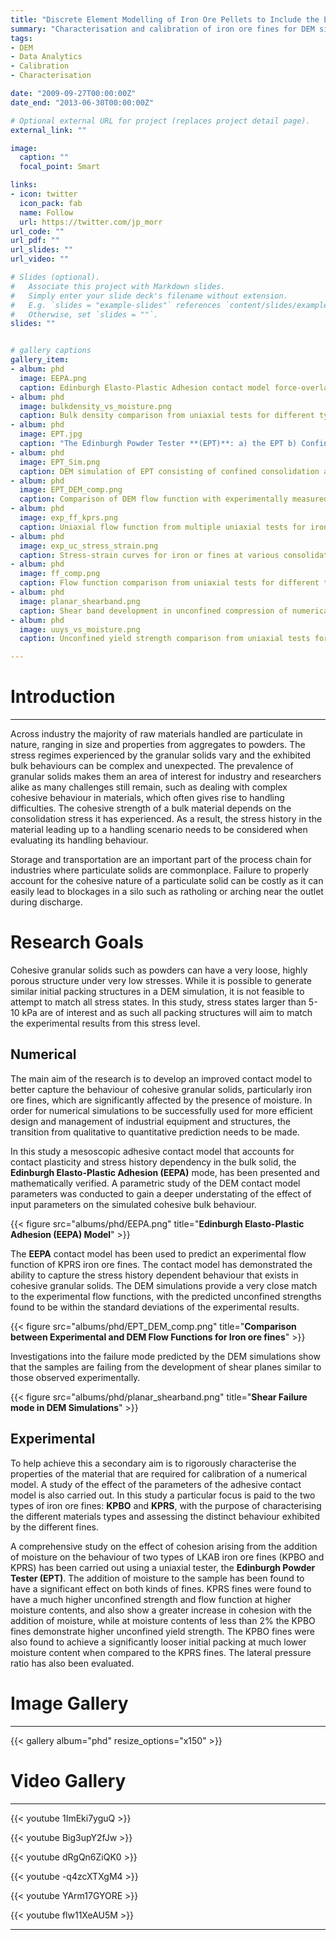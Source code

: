 ```yaml
---
title: "Discrete Element Modelling of Iron Ore Pellets to Include the Effects of Moisture and Fines"
summary: "Characterisation and calibration of iron ore fines for DEM simulations" 
tags:
- DEM
- Data Analytics
- Calibration
- Characterisation

date: "2009-09-27T00:00:00Z"
date_end: "2013-06-30T00:00:00Z"

# Optional external URL for project (replaces project detail page).
external_link: ""

image:
  caption: ""
  focal_point: Smart

links:
- icon: twitter
  icon_pack: fab
  name: Follow
  url: https://twitter.com/jp_morr
url_code: ""
url_pdf: ""
url_slides: ""
url_video: ""

# Slides (optional).
#   Associate this project with Markdown slides.
#   Simply enter your slide deck's filename without extension.
#   E.g. `slides = "example-slides"` references `content/slides/example-slides.md`.
#   Otherwise, set `slides = ""`.
slides: ""


# gallery captions
gallery_item:
- album: phd
  image: EEPA.png
  caption: Edinburgh Elasto-Plastic Adhesion contact model force-overlap relationship
- album: phd
  image: bulkdensity_vs_moisture.png
  caption: Bulk density comparison from uniaxial tests for different types of iron ore fines at varying moisture contents
- album: phd
  image: EPT.jpg
  caption: "The Edinburgh Powder Tester **(EPT)**: a) the EPT b) Confined consolidation of sample in EPT c) Unconfined compression to failure in EPT d) Typical Failed sample"
- album: phd
  image: EPT_Sim.png
  caption: DEM simulation of EPT consisting of confined consolidation and unconfined compression
- album: phd
  image: EPT_DEM_comp.png
  caption: Comparison of DEM flow function with experimentally measured flow function at various moisture contents
- album: phd
  image: exp_ff_kprs.png
  caption: Uniaxial flow function from multiple uniaxial tests for iron ore fines at various mositure contents
- album: phd
  image: exp_uc_stress_strain.png
  caption: Stress-strain curves for iron or fines at various consolidation stresses
- album: phd
  image: ff_comp.png
  caption: Flow function comparison from uniaxial tests for different types of iron ore fines at varying moisture contents
- album: phd
  image: planar_shearband.png
  caption: Shear band development in unconfined compression of numerical sample
- album: phd
  image: uuys_vs_moisture.png
  caption: Unconfined yield strength comparison from uniaxial tests for different types of iron ore fines at varying moisture contents

---
```


# Introduction
---

Across industry the majority of raw materials handled are particulate in nature, ranging in size and properties from aggregates to powders. 
The stress regimes experienced by the granular solids vary and the exhibited bulk behaviours can be complex and unexpected. 
The prevalence of granular solids makes them an area of interest for industry and researchers alike as many challenges still remain, such as dealing with complex cohesive behaviour in materials, which often gives rise to handling difficulties.
The cohesive strength of a bulk material depends on the consolidation stress it has experienced. As a result, the stress history in the material leading up to a handling scenario needs to be considered when evaluating its handling behaviour.


Storage and transportation are an important part of the process chain for industries where particulate solids are commonplace. 
Failure to properly account for the cohesive nature of a particulate solid can be costly as it can easily lead to blockages in a silo such as ratholing or arching near the outlet during discharge. 


# Research Goals
Cohesive granular solids such as powders can have a very loose, highly porous structure under very low stresses. 
While it is possible to generate similar initial packing structures in a DEM simulation, it is not feasible to attempt to match all stress states. 
In this study, stress states larger than 5-10 kPa are of interest and as such all packing structures will aim to match the experimental results from this stress level. 

## Numerical
The main aim of the research is to develop an improved contact model to better capture the behaviour of cohesive granular solids, particularly iron ore fines, which are significantly affected by the presence of moisture. In order for numerical simulations to be successfully used for more efficient design and management of industrial equipment and structures, the transition from qualitative to quantitative prediction needs to be made. 

In this study a mesoscopic adhesive contact model that accounts for contact plasticity and stress history dependency in the bulk solid, the **Edinburgh Elasto-Plastic Adhesion (EEPA)** mode, has been presented and mathematically verified. A parametric study of the DEM contact model parameters was conducted to gain a deeper understating of the effect of input parameters on the simulated cohesive bulk behaviour.

{{< figure src="albums/phd/EEPA.png" title="**Edinburgh Elasto-Plastic Adhesion (EEPA) Model**"  >}}


The **EEPA** contact model has been used to predict an experimental flow function of KPRS iron ore fines. 
The contact model has demonstrated the ability to capture the stress history dependent behaviour that exists in cohesive granular solids. 
The DEM simulations provide a very close match to the experimental flow functions, with the predicted unconfined strengths found to be within the standard deviations of the experimental results. 

{{< figure src="albums/phd/EPT_DEM_comp.png" title="**Comparison between Experimental and DEM Flow Functions for Iron ore fines**"  >}}


Investigations into the failure mode predicted by the DEM simulations show that the samples are failing from the development of shear planes similar to those observed experimentally.

{{< figure src="albums/phd/planar_shearband.png" title="**Shear Failure mode in DEM Simulations**"  >}}


## Experimental
To help achieve this a secondary aim is to rigorously characterise the properties of the material that are required for calibration of a numerical model. 
A study of the effect of the parameters of the adhesive contact model is also carried out. 
In this study a particular focus is paid to the two types of iron ore fines: **KPBO** and **KPRS**, with the purpose of characterising the different materials types and assessing the distinct behaviour exhibited by the different fines.

A comprehensive study on the effect of cohesion arising from the addition of moisture on the behaviour of two types of LKAB iron ore fines (KPBO and KPRS) has been carried out using a uniaxial tester, the **Edinburgh Powder Tester (EPT)**. 
The addition of moisture to the sample has been found to have a significant effect on both kinds of fines. 
KPRS fines were found to have a much higher unconfined strength and flow function at higher moisture contents, and also show a greater
increase in cohesion with the addition of moisture, while at moisture contents of less than 2% the KPBO fines demonstrate higher unconfined yield strength. 
The KPBO fines were also found to achieve a significantly looser initial packing at much lower moisture content when compared to the KPRS fines. 
The lateral pressure ratio has also been evaluated.


# Image Gallery
---

{{< gallery album="phd" resize_options="x150" >}}



# Video Gallery
---

{{< youtube 1ImEki7yguQ >}}


{{< youtube Big3upY2fJw >}}


{{< youtube dRgQn6ZiQK0 >}}


{{< youtube -q4zcXTXgM4 >}}


{{< youtube YArm17GYORE >}}



{{< youtube flw11XeAU5M >}}



---


